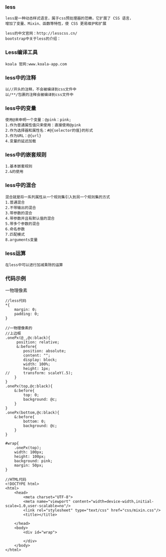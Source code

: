 ### less
	less是一种动态样式语言，属于css预处理器的范畴，它扩展了 CSS 语言，
	增加了变量、Mixin、函数等特性，使 CSS 更易维护和扩展
 
	less的中文官网：http://lesscss.cn/
	bootstrap中关于less的介绍：
 
### Less编译工具
	koala 官网:www.koala-app.com 
	
### less中的注释
   	以//开头的注释，不会被编译到css文件中
   	以/**/包裹的注释会被编译到css文件中  
	
### less中的变量
	使用@来申明一个变量：@pink：pink;
	1.作为普通属性值只来使用：直接使用@pink
	2.作为选择器和属性名：#@{selector的值}的形式
	3.作为URL：@{url}
	4.变量的延迟加载

### less中的嵌套规则
	1.基本嵌套规则
	2.&的使用

### less中的混合
	混合就是将一系列属性从一个规则集引入到另一个规则集的方式
	1.普通混合      
	2.不带输出的混合
	3.带参数的混合
	4.带参数并且有默认值的混合
	5.带多个参数的混合
	6.命名参数
	7.匹配模式
	8.arguments变量
	
### less运算
	在less中可以进行加减乘除的运算
### 代码示例
一物理像素

```
//less代码
*{
    margin: 0;
    padding: 0;
}

//一物理像素的
//上边框
.onePx(@_,@c:black){
     position: relative;
     &:before{
        position: absolute;
        content: "";
        display: block;
        width: 100%;
        height: 1px;
//      transform: scaleY(.5);
    }
}
.onePx(top,@c:black){
    &:before{
        top: 0;
        background: @c;
    }
}
.onePx(bottom,@c:black){
    &:before{
        bottom: 0;
        background: @c;
    }
}

#wrap{
    .onePx(top);
    width: 100px;
    height: 100px;
    background: pink;
    margin: 50px;
}
```

```
//HTML代码
<!DOCTYPE html>
<html>
	<head>
		<meta charset="UTF-8">
		<meta name="viewport" content="width=device-width,initial-scale=1.0,user-scalable=no"/>
		<link rel="stylesheet" type="text/css" href="css/mixin.css"/>
		<title></title>
		
	</head>
	<body>
		<div id="wrap">
			
		</div>
	</body>
</html>
```

